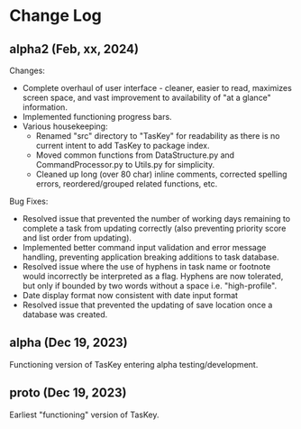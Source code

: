 # Change Log

## alpha2 (Feb, xx, 2024)

Changes:
<ul>
	<li>Complete overhaul of user interface - cleaner, easier to read, maximizes screen space, and vast improvement to availability of "at a glance" information.</li>
	<li>Implemented functioning progress bars.</li>
	<li>Various housekeeping:
		<ul>
			<li>Renamed "src" directory to "TasKey" for readability as there is no current intent to add TasKey to package index.</li>
			<li>Moved common functions from DataStructure.py and CommandProcessor.py to Utils.py for simplicity.</li>
			<li>Cleaned up long (over 80 char) inline comments, corrected spelling errors, reordered/grouped related functions, etc.</li>
		</ul>
	</li>
</ul>

Bug Fixes:
<ul>
	<li>Resolved issue that prevented the number of working days remaining to
		complete a task from updating correctly (also preventing priority score and list order from updating).</li>
	<li>Implemented better command input validation and error message handling, preventing application breaking additions to task database.</li>
	<li>Resolved issue where the use of hyphens in task name or footnote would incorrectly be interpreted as a flag. Hyphens are now tolerated, but only if bounded by two words without a space i.e. "high-profile".</li>
	<li>Date display format now consistent with date input format</li>
	<li>Resolved issue that prevented the updating of save location once a database was created.</li>
</ul>


## alpha (Dec 19, 2023)

Functioning version of TasKey entering alpha testing/development.

## proto (Dec 19, 2023)

Earliest "functioning" version of TasKey.
